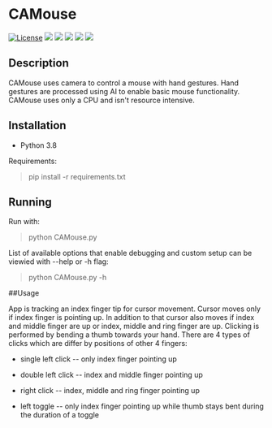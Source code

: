 # CAMouse

[![License](https://img.shields.io/badge/License-Apache%202.0-blue.svg)](https://opensource.org/licenses/Apache-2.0)
![](https://img.shields.io/github/stars/pandao/editor.md.svg) ![](https://img.shields.io/github/forks/pandao/editor.md.svg) ![](https://img.shields.io/github/tag/pandao/editor.md.svg) ![](https://img.shields.io/github/release/pandao/editor.md.svg) ![](https://img.shields.io/github/issues/pandao/editor.md.svg)

## Description

CAMouse uses camera to control a mouse with hand gestures. Hand gestures are processed using AI to enable basic mouse functionality. CAMouse uses only a CPU and isn't resource intensive.

## Installation

- Python 3.8

Requirements:

> pip install -r requirements.txt

## Running

Run with:

> python CAMouse.py

List of available options that enable debugging and custom setup can be viewied with --help or -h flag:

> python CAMouse.py -h

##Usage

App is tracking an index finger tip for cursor movement.
Cursor moves only if index finger is pointing up.
In addition to that cursor also moves if index and middle finger are up or index, middle and ring finger are up.
Clicking is performed by bending a thumb towards your hand.
There are 4 types of clicks which are differ by positions of other 4 fingers:

- single left click -- only index finger pointing up

- double left click -- index and middle finger pointing up

- right click -- index, middle and ring finger pointing up

- left toggle -- only index finger pointing up while thumb stays bent during the duration of a toggle